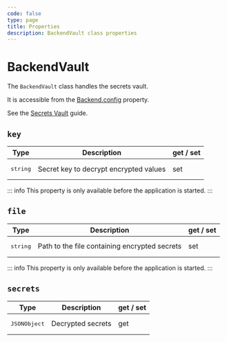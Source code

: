 ```yaml
---
code: false
type: page
title: Properties
description: BackendVault class properties
---
```


# BackendVault

<SinceBadge version="2.8.0" />
<CustomBadge type="error" text="Experimental: non-backward compatible changes or removal may occur in any future release."/>

The `BackendVault` class handles the secrets vault.  

It is accessible from the [Backend.config](/core/2/framework/classes/backend/properties#config) property.

See the [Secrets Vault](/core/2/guides/advanced/secrets-vault) guide.

## `key`

| Type                  | Description       | get / set |
|-----------------------|-------------------|-----------|
| <pre>string</pre> | Secret key to decrypt encrypted values | set |

::: info
This property is only available before the application is started.
:::

## `file`

| Type                  | Description       | get / set |
|-----------------------|-------------------|-----------|
| <pre>string</pre> | Path to the file containing encrypted secrets | set |

::: info
This property is only available before the application is started.
:::

## `secrets`

| Type                  | Description       | get / set |
|-----------------------|-------------------|-----------|
| <pre>JSONObject</pre> | Decrypted secrets | get       |
